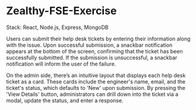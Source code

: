 # Zealthy-FSE-Exercise

Stack: React, Node.js, Express, MongoDB

Users can submit their help desk tickets by entering their information along with the issue. Upon successful submission, a snackbar notification appears at the bottom of the screen, confirming that the ticket has been successfully submitted. If the submission is unsuccessful, a snackbar notification will inform the user of the failure.

On the admin side, there’s an intuitive layout that displays each help desk ticket as a card. These cards include the engineer's name, email, and the ticket's status, which defaults to 'New' upon submission. By pressing the 'View Details' button, administrators can drill down into the ticket via a modal, update the status, and enter a response.